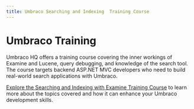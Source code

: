 ```yaml
---
title: Umbraco Searching and Indexing  Training Course
---
```


# Umbraco Training

Umbraco HQ offers a training course covering the inner workings of Examine and Lucene, query debugging, and knowledge of the search tool. The course targets backend ASP.NET MVC developers who need to build real-world search applications with Umbraco.

[Explore the Searching and Indexing with Examine Training Course](https://umbraco.com/training/course-details/searching-and-indexing/) to learn more about the topics covered and how it can enhance your Umbraco development skills.
